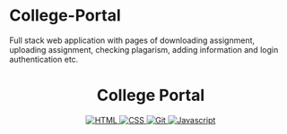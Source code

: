 # College-Portal
Full stack web application with pages of downloading assignment, uploading assignment, checking plagarism, adding information and login authentication etc.

<h1 align="center">
<!--   <a href="https://github.com/umangraval/Smart-Checkout"><img src="./brand_assets/banner.png" width=600 alt="Smart-Checkout"></a> -->
  College Portal
</h1>



<p align="center">

  <a href="">
    <img src="https://forthebadge.com/images/badges/uses-html.svg"
         alt="HTML">
  </a>
  <a href="">
    <img src="https://forthebadge.com/images/badges/uses-css.svg"
         alt="CSS">
  </a>
  <a href="">
    <img src="https://forthebadge.com/images/badges/made-with-javascript.svg"
         alt="Git">
  </a>
    <a href="">
    <img src="https://forthebadge.com/images/badges/made-with-python.svg"
         alt="Javascript">
  </a>
</p>
